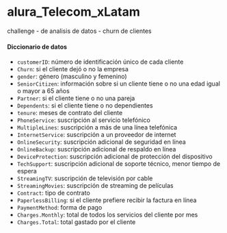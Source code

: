 # alura_Telecom_xLatam
challenge - de analisis de datos - churn de clientes

#### Diccionario de datos
  - `customerID`: número de identificación único de cada cliente
  - `Churn`: si el cliente dejó o no la empresa
  - `gender`: género (masculino y femenino)
  - `SeniorCitizen`: información sobre si un cliente tiene o no una edad igual o mayor a 65 años
  - `Partner`: si el cliente tiene o no una pareja
  - `Dependents`: si el cliente tiene o no dependientes
  - `tenure`: meses de contrato del cliente
  - `PhoneService`: suscripción al servicio telefónico
  - `MultipleLines`: suscripción a más de una línea telefónica
  - `InternetService`: suscripción a un proveedor de internet
  - `OnlineSecurity`: suscripción adicional de seguridad en línea
  - `OnlineBackup`: suscripción adicional de respaldo en línea
  - `DeviceProtection`: suscripción adicional de protección del dispositivo
  - `TechSupport`: suscripción adicional de soporte técnico, menor tiempo de espera
  - `StreamingTV`: suscripción de televisión por cable
  - `StreamingMovies`: suscripción de streaming de películas
  - `Contract`: tipo de contrato
  - `PaperlessBilling`: si el cliente prefiere recibir la factura en línea
  - `PaymentMethod`: forma de pago
  - `Charges.Monthly`: total de todos los servicios del cliente por mes
  - `Charges.Total`: total gastado por el cliente
